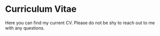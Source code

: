 # Curriculum Vitae
Here you can find my current CV. Please do not be shy to reach out to me with any questions.